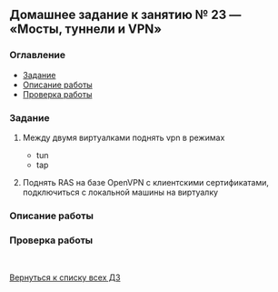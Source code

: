 ## Домашнее задание к занятию № 23 — «Мосты, туннели и VPN»  <!-- omit in toc -->

### Оглавление  <!-- omit in toc -->

- [Задание](#Задание)
- [Описание работы](#Описание-работы)
- [Проверка работы](#Проверка-работы)

### Задание

1. Между двумя виртуалками поднять vpn в режимах
   - tun
   - tap

2. Поднять RAS на базе OpenVPN с клиентскими сертификатами, подключиться с локальной машины на виртуалку

### Описание работы



### Проверка работы



<br/>

[Вернуться к списку всех ДЗ](../README.md)
